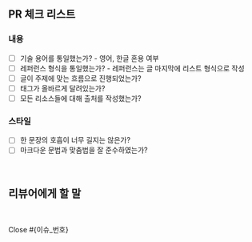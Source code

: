 ## PR 체크 리스트
### 내용
- [ ] 기술 용어를 통일했는가? - 영어, 한글 혼용 여부
- [ ] 레퍼런스 형식을 통일했는가? - 레퍼런스는 글 마지막에 리스트 형식으로 작성
- [ ] 글이 주제에 맞는 흐름으로 진행되었는가?
- [ ] 태그가 올바르게 달려있는가?
- [ ] 모든 리소스들에 대해 출처를 작성했는가?

### 스타일
- [ ] 한 문장의 호흡이 너무 길지는 않은가?
- [ ] 마크다운 문법과 맞춤법을 잘 준수하였는가?

<br/>

## 리뷰어에게 할 말

<br/>

Close #{이슈_번호}
